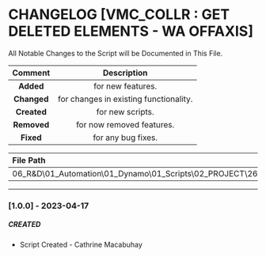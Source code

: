 # CHANGELOG [VMC_COLLR : GET DELETED ELEMENTS - WA OFFAXIS]
All Notable Changes to the Script will be Documented in This File.

| Comment | Description |
| :--: | :--: |
| **Added**  | for new features. |
|**Changed** |for changes in existing functionality. |
|**Created** | for new scripts. |
|**Removed** |for now removed features. |
|**Fixed** |for any bug fixes. |

| File Path | 
| :-- |
|06_R&D\01_Automation\01_Dynamo\01_Scripts\02_PROJECT\263_VMC\COLLECTOR|
------------------------------------------------------------------

### [1.0.0] - 2023-04-17
##### CREATED
- Script Created - Cathrine Macabuhay